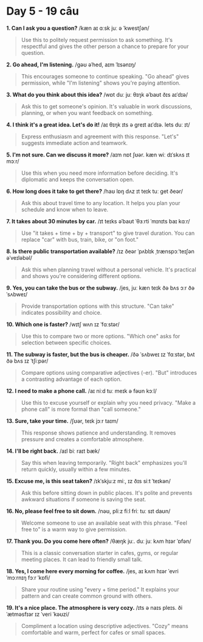 # Day 5 - 19 câu

**1. Can I ask you a question?**
/kæn aɪ ɑːsk juː ə ˈkwestʃən/
> Use this to politely request permission to ask something. It's respectful and gives the other person a chance to prepare for your question.

**2. Go ahead, I'm listening.**
/ɡəʊ əˈhed, aɪm ˈlɪsənɪŋ/
> This encourages someone to continue speaking. "Go ahead" gives permission, while "I'm listening" shows you're paying attention.

**3. What do you think about this idea?**
/wɒt duː juː θɪŋk əˈbaʊt ðɪs aɪˈdɪə/
> Ask this to get someone's opinion. It's valuable in work discussions, planning, or when you want feedback on something.

**4. I think it's a great idea. Let's do it!**
/aɪ θɪŋk ɪts ə ɡreɪt aɪˈdɪə. lets duː ɪt/
> Express enthusiasm and agreement with this response. "Let's" suggests immediate action and teamwork.

**5. I'm not sure. Can we discuss it more?**
/aɪm nɒt ʃʊər. kæn wiː dɪˈskʌs ɪt mɔːr/
> Use this when you need more information before deciding. It's diplomatic and keeps the conversation open.

**6. How long does it take to get there?**
/haʊ lɒŋ dʌz ɪt teɪk tuː ɡet ðeər/
> Ask this about travel time to any location. It helps you plan your schedule and know when to leave.

**7. It takes about 30 minutes by car.**
/ɪt teɪks əˈbaʊt ˈθɜːrti ˈmɪnɪts baɪ kɑːr/
> Use "it takes + time + by + transport" to give travel duration. You can replace "car" with bus, train, bike, or "on foot."

**8. Is there public transportation available?**
/ɪz ðeər ˈpʌblɪk ˌtrænspɔːˈteɪʃən əˈveɪləbəl/
> Ask this when planning travel without a personal vehicle. It's practical and shows you're considering different options.

**9. Yes, you can take the bus or the subway.**
/jes, juː kæn teɪk ðə bʌs ɔːr ðə ˈsʌbweɪ/
> Provide transportation options with this structure. "Can take" indicates possibility and choice.

**10. Which one is faster?**
/wɪtʃ wʌn ɪz ˈfɑːstər/
> Use this to compare two or more options. "Which one" asks for selection between specific choices.

**11. The subway is faster, but the bus is cheaper.**
/ðə ˈsʌbweɪ ɪz ˈfɑːstər, bʌt ðə bʌs ɪz ˈtʃiːpər/
> Compare options using comparative adjectives (-er). "But" introduces a contrasting advantage of each option.

**12. I need to make a phone call.**
/aɪ niːd tuː meɪk ə fəʊn kɔːl/
> Use this to excuse yourself or explain why you need privacy. "Make a phone call" is more formal than "call someone."

**13. Sure, take your time.**
/ʃʊər, teɪk jɔːr taɪm/
> This response shows patience and understanding. It removes pressure and creates a comfortable atmosphere.

**14. I'll be right back.**
/aɪl biː raɪt bæk/
> Say this when leaving temporarily. "Right back" emphasizes you'll return quickly, usually within a few minutes.

**15. Excuse me, is this seat taken?**
/ɪkˈskjuːz miː, ɪz ðɪs siːt ˈteɪkən/
> Ask this before sitting down in public places. It's polite and prevents awkward situations if someone is saving the seat.

**16. No, please feel free to sit down.**
/nəʊ, pliːz fiːl friː tuː sɪt daʊn/
> Welcome someone to use an available seat with this phrase. "Feel free to" is a warm way to give permission.

**17. Thank you. Do you come here often?**
/θæŋk juː. duː juː kʌm hɪər ˈɒfən/
> This is a classic conversation starter in cafes, gyms, or regular meeting places. It can lead to friendly small talk.

**18. Yes, I come here every morning for coffee.**
/jes, aɪ kʌm hɪər ˈevri ˈmɔːrnɪŋ fɔːr ˈkɒfi/
> Share your routine using "every + time period." It explains your pattern and can create common ground with others.

**19. It's a nice place. The atmosphere is very cozy.**
/ɪts ə naɪs pleɪs. ði ˈætməsfɪər ɪz ˈveri ˈkəʊzi/
> Compliment a location using descriptive adjectives. "Cozy" means comfortable and warm, perfect for cafes or small spaces.

